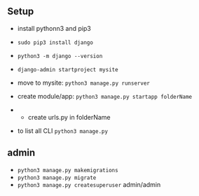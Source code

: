 ## Setup
- install pythonn3 and pip3
- ```sudo pip3 install django```
- ```python3 -m django --version```
- ```django-admin startproject mysite``` 
- move to mysite: ```python3 manage.py runserver```
- create module/app: ```python3 manage.py startapp folderName```
- - create urls.py in folderName

- to list all CLI ```python3 manage.py```

## admin
- ```python3 manage.py makemigrations```
- ```python3 manage.py migrate```
- ```python3 manage.py createsuperuser``` admin/admin